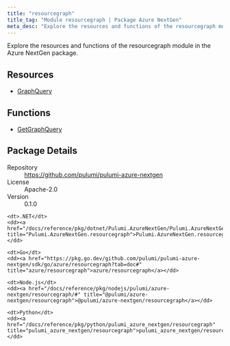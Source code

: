 ```yaml
---
title: "resourcegraph"
title_tag: "Module resourcegraph | Package Azure NextGen"
meta_desc: "Explore the resources and functions of the resourcegraph module in the Azure NextGen package."
---
```


<!-- WARNING: this file was generated by Pulumi Docs Generator. -->
<!-- Do not edit by hand unless you're certain you know what you are doing! -->

Explore the resources and functions of the resourcegraph module in the Azure NextGen package.

<h2 id="resources">Resources</h2>
<ul class="api">
    <li><a href="graphquery" title="GraphQuery"><span class="symbol resource"></span>GraphQuery</a></li>
</ul>

<h2 id="functions">Functions</h2>
<ul class="api">
    <li><a href="getgraphquery" title="GetGraphQuery"><span class="symbol function"></span>GetGraphQuery</a></li>
</ul>

<h2 id="package-details">Package Details</h2>
<dl class="package-details">
	<dt>Repository</dt>
	<dd><a href="https://github.com/pulumi/pulumi-azure-nextgen">https://github.com/pulumi/pulumi-azure-nextgen</a></dd>
	<dt>License</dt>
	<dd>Apache-2.0</dd>
	<dt>Version</dt>
	<dd>0.1.0</dd>
</dl>



<dl class="tabular">

    <dt>.NET</dt>
    <dd><a href="/docs/reference/pkg/dotnet/Pulumi.AzureNextGen/Pulumi.AzureNextGen.resourcegraph.html" title="Pulumi.AzureNextGen.resourcegraph">Pulumi.AzureNextGen.resourcegraph</a></dd>

    <dt>Go</dt>
    <dd><a href="https://pkg.go.dev/github.com/pulumi/pulumi-azure-nextgen/sdk/go/azure/resourcegraph?tab=doc#" title="azure/resourcegraph">azure/resourcegraph</a></dd>

    <dt>Node.js</dt>
    <dd><a href="/docs/reference/pkg/nodejs/pulumi/azure-nextgen/resourcegraph/#" title="@pulumi/azure-nextgen/resourcegraph">@pulumi/azure-nextgen/resourcegraph</a></dd>

    <dt>Python</dt>
    <dd><a href="/docs/reference/pkg/python/pulumi_azure_nextgen/resourcegraph" title="pulumi_azure_nextgen/resourcegraph">pulumi_azure_nextgen/resourcegraph</a></dd>

</dl>

